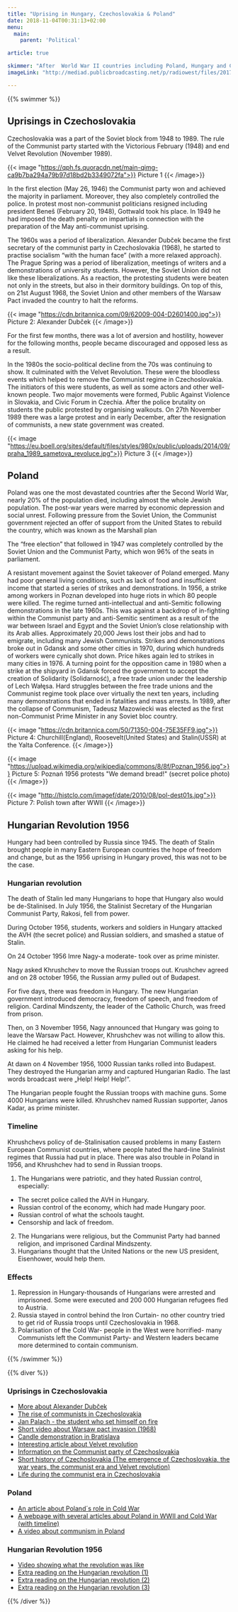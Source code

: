 ```yaml
---
title: "Uprising in Hungary, Czechoslovakia & Poland"
date: 2018-11-04T00:31:13+02:00
menu:
  main:
    parent: 'Political'

article: true

skimmer: "After  World War II countries including Poland, Hungary and Czechoslovakia were occupied by USSR, which was considered the “mother” of communism. This led to a lack of human rights and freedom for citizens. Those who refused to support the regime were often imprisoned or given sanctions. The era of communism ended after several uprisings and demonstrations throughout Eastern Europe in the late 1980’s."
imageLink: "http://mediad.publicbroadcasting.net/p/radiowest/files/201710/101217_chains.jpg"

---
```


{{% swimmer %}}

## Uprisings in Czechoslovakia

Czechoslovakia was a part of the Soviet block from 1948 to 1989. The rule of the Communist party started with the Victorious February (1948) and end Velvet Revolution (November 1989).

{{< image "https://qph.fs.quoracdn.net/main-qimg-ca9b7ba294a79b97d18bd2b3349072fa">}}
Picture 1
{{< /image>}}

In the first election (May 26, 1946) the Communist party won and achieved the majority in parliament. Moreover, they also completely controlled the police. In protest most non-communist politicians resigned including president Beneš (February 20, 1948), Gottwald took his place. In 1949 he had imposed the death penalty on impartials in connection with the preparation of the May anti-communist uprising.

The 1960s was a period of liberalization. Alexander Dubček became the first secretary of the communist party in Czechoslovakia (1968), he started to practise socialism “with the human face” (with a more relaxed approach). The Prague Spring was a period of liberalization, meetings of writers and a demonstrations of university students. However, the Soviet Union did not like these liberalizations. As a reaction,  the protesting students were beaten not only in the streets, but also in their dormitory buildings. On top of this, on 21st August 1968, the Soviet Union and other members of the Warsaw Pact invaded the country to halt the reforms.

{{< image "https://cdn.britannica.com/09/62009-004-D2601400.jpg">}}
Picture 2: Alexander Dubček
{{< /image>}}

For the first few months, there was a lot of aversion and hostility, however for the following months, people became discouraged and opposed less as a result.

In the 1980s the socio-political decline from the 70s was continuing to show. It culminated with the Velvet Revolution. These were the bloodless events which helped to remove the Communist regime in Czechoslovakia. The initiators of this were students, as well as some actors and other well-known people. Two major movements were formed, Public Against Violence in Slovakia,  and Civic Forum in Czechia. After the police brutality on students the public protested by organising walkouts. On 27th November 1989 there was a large protest and in early December, after the resignation of communists, a new state government was created.

{{< image "https://eu.boell.org/sites/default/files/styles/980x/public/uploads/2014/09/praha_1989_sametova_revoluce.jpg">}}
Picture 3
{{< /image>}}

## Poland

Poland was one the most devastated countries after the Second World War, nearly 20% of the population died, including almost the whole Jewish population. 
The post-war years were marred by economic depression and social unrest. Following pressure from the Soviet Union, the Communist government rejected an offer of support from the United States to rebuild the country, which was known as the Marshall plan


The “free election” that followed in 1947 was completely controlled by the Soviet Union and the Communist Party, which won 96% of the seats in parliament.


A resistant movement against the Soviet takeover of Poland emerged.
Many had poor general living conditions, such as lack of food and insufficient income that started a series of strikes and demonstrations. 
In 1956, a strike among workers in Poznan developed into huge riots in which 80 people were killed.
The regime turned anti-intellectual and anti-Semitic following demonstrations in the late 1960s. This was against a backdrop of in-fighting within the Communist party and anti-Semitic sentiment as a result of the war between Israel and Egypt and the Soviet Union’s close relationship with its Arab allies. Approximately 20,000 Jews lost their jobs and had to emigrate, including many Jewish Communists. 
Strikes and demonstrations broke out in Gdansk and some other cities in 1970, during which hundreds of workers were cynically shot down. Price hikes again led to strikes in many cities in 1976.
A turning point for the opposition came in 1980 when a strike at the shipyard in Gdansk forced the government to accept the creation of Solidarity (Solidarność), a free trade union under the leadership of Lech Wałęsa. Hard struggles between the free trade unions and the Communist regime took place over virtually the next ten years, including many demonstrations that ended in fatalities and mass arrests.
In 1989, after the collapse of Communism, Tadeusz Mazowiecki was elected as the first non-Communist Prime Minister  in any Soviet bloc country.

{{< image "https://cdn.britannica.com/50/71350-004-75E35FF9.jpg">}}
Picture 4: Churchill(England), Roosevelt(United States) and Stalin(USSR) at the Yalta Conference.
{{< /image>}}

{{< image "https://upload.wikimedia.org/wikipedia/commons/8/8f/Poznan_1956.jpg">}}
Picture 5: Poznań 1956 protests  "We demand bread!" (secret police photo)
{{< /image>}}

{{< image "http://histclo.com/imagef/date/2010/08/pol-dest01s.jpg">}}
Picture 7: Polish town after WWII
{{< /image>}}

## Hungarian Revolution 1956
Hungary had been controlled by Russia since 1945. The death of Stalin brought people in many Eastern European countries the hope of freedom and change, but as the 1956 uprising in Hungary proved, this was not to be the case.

### Hungarian revolution
The death of Stalin led many Hungarians to hope that Hungary also would be de-Stalinised. In July 1956, the Stalinist Secretary of the Hungarian Communist Party, Rakosi, fell from power.

During October 1956, students, workers and soldiers in Hungary attacked the AVH (the secret police) and Russian soldiers, and smashed a statue of Stalin.

On 24 October 1956 Imre Nagy-a moderate- took over as prime minister.

Nagy asked Khrushchev to move the Russian troops out. Krushchev agreed and on 28 october 1956, the Russian army pulled out of Budapest.

For five days, there was freedom in Hungary. The new Hungarian government introduced democracy, freedom of speech, and freedom of religion. Cardinal Mindszenty, the leader of the Catholic Church, was freed from prison.

Then, on 3 November 1956, Nagy announced that Hungary was going to leave the Warsaw Pact. However, Khrushchev was not willing to allow this. He claimed he had received a letter from Hungarian Communist leaders asking for his help.

At  dawn on 4 November 1956, 1000 Russian tanks rolled into Budapest. They destroyed the Hungarian army and captured Hungarian Radio. The last words broadcast were „Help! Help! Help!“.

The Hungarian people fought the Russian troops with machine guns. Some 4000 Hungarians were killed.
Khrushchev named Russian supporter, Janos Kadar, as prime minister.

### Timeline
Khrushchevs policy of de-Stalinisation caused problems in many Eastern European Communist countries, where people hated the hard-line Stalinist regimes that Russia had put in place. There was also trouble in Poland in 1956, and Khrushchev had to send in Russian troops.

1. The Hungarians were patriotic, and they hated Russian control, especially:
  - The secret police called the AVH in Hungary.
  - Russian control of the economy, which had made Hungary poor.
  - Russian control of what the schools taught.
  - Censorship and lack of freedom.
2. The Hungarians were religious, but the Communist Party had banned religion, and imprisoned Cardinal Mindszenty.
3. Hungarians thought that the United Nations or the new US president, Eisenhower, would help them.



### Effects
1. Repression in Hungary-thousands of Hungarians were arrested and imprisoned. Some were executed and 200 000 Hungarian refugees fled to Austria.
2. Russia stayed in control behind the Iron Curtain- no other country tried to get rid of Russia troops until Czechoslovakia in 1968.
3. Polarisation of the Cold War- people in the West were horrified- many Communists left the Communist Party- and Western leaders became more determined to contain communism.

{{% /swimmer %}}

{{% diver %}}
### Uprisings in Czechoslovakia
- [More about Alexander Dubček](https://www.historylearningsite.co.uk/modern-world-history-1918-to-1980/the-cold-war/alexander-dubcek/)
- [The rise of communists in Czechoslovakia](https://thevieweast.wordpress.com/tag/victorious-february/)
- [Jan Palach - the student who set himself on fire](https://en.wikipedia.org/wiki/Jan_Palach)
- [Short video about Warsaw pact invasion (1968)](https://www.youtube.com/watch?v=kBBuwRD0CRE)
- [Candle demonstration in Bratislava](https://en.wikipedia.org/wiki/Candle_demonstration_in_Bratislava)
- [Interesting article about Velvet revolution](https://www.nonviolent-conflict.org/czechoslovakias-velvet-revolution-1989/)
- [Information on the Communist party of Czechoslovakia](https://en.wikipedia.org/wiki/Communist_Party_of_Czechoslovakia)
- [Short history of Czechoslovakia (The emergence of Czechoslovakia, the war years, the communist era and Velvet revolution)](https://www.encyclopedia.com/history/modern-europe/czech-and-slovak-history/czechoslovakia)
- [Life during the communist era in Czechoslovakia](https://www.private-prague-guide.com/article/life-during-the-communist-era-in-czechoslovakia/)

### Poland
- [An article about Poland´s role in Cold War](https://www.enotes.com/homework-help/how-did-poland-play-role-causing-cold-war-381199)
- [A webpage with several articles about Poland in WWII and Cold War (with timeline)](https://www.timetoast.com/timelines/cold-war-a-polish-perspective)
- [A video about communism in Poland](https://www.youtube.com/watch?v=soSz64AI-NI)

### Hungarian Revolution 1956
- [Video showing what the revolution was like](https://www.youtube.com/watch?v=ihS_D0Btaz8)
- [Extra reading on the Hungarian revolution (1)](http://www.enrs.eu/pl/news/1113-the-hungarian-revolution-1956)
- [Extra reading on the Hungarian revolution (2)](https://libcom.org/library/hungarian-revolution-1956)
- [Extra reading on the Hungarian revolution (3)](http://budapestbeacon.com/hungarian-revolution-1956/)

{{% /diver %}}
